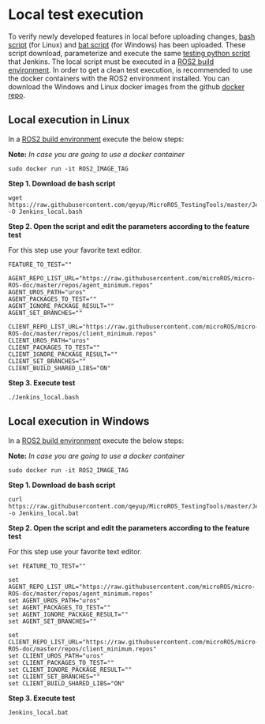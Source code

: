 ﻿# Local test execution

To verify newly developed features in local before uploading changes, [bash script](https://github.com/qeyup/MicroROS_TestingTools) (for Linux) and [bat script](https://github.com/qeyup/MicroROS_TestingTools) (for Windows) has been uploaded.
These script download, parameterize and execute the same [testing python script](Testing_mechanims.md) that Jenkins.
The local script must be executed in a [ROS2 build environment](https://index.ros.org/doc/ros2/Installation/). 
In order to get a clean test execution, is recommended to use the docker containers with the ROS2 environment installed.
You can download the Windows and Linux docker images from the github [docker repo](https://github.com/microROS/docker).


## Local execution in Linux

In a [ROS2 build environment](https://index.ros.org/doc/ros2/Installation/) execute the below steps:

**Note:** *In case you are going to use a docker container*
```shell
sudo docker run -it ROS2_IMAGE_TAG
```

**Step 1. Download de bash script**

```shell
wget https://raw.githubusercontent.com/qeyup/MicroROS_TestingTools/master/Jenkins_local.bash -O Jenkins_local.bash 
```

**Step 2. Open the script and edit the parameters according to the feature test**

For this step use your favorite text editor.

```
FEATURE_TO_TEST=""

AGENT_REPO_LIST_URL="https://raw.githubusercontent.com/microROS/micro-ROS-doc/master/repos/agent_minimum.repos"
AGENT_UROS_PATH="uros"
AGENT_PACKAGES_TO_TEST=""
AGENT_IGNORE_PACKAGE_RESULT=""
AGENT_SET_BRANCHES=""

CLIENT_REPO_LIST_URL="https://raw.githubusercontent.com/microROS/micro-ROS-doc/master/repos/client_minimum.repos"
CLIENT_UROS_PATH="uros"
CLIENT_PACKAGES_TO_TEST=""
CLIENT_IGNORE_PACKAGE_RESULT=""
CLIENT_SET_BRANCHES=""
CLIENT_BUILD_SHARED_LIBS="ON"
```


**Step 3. Execute test**
```shell
./Jenkins_local.bash 
```

## Local execution in Windows

In a [ROS2 build environment](https://index.ros.org/doc/ros2/Installation/) execute the below steps:

**Note:** *In case you are going to use a docker container*
```shell
sudo docker run -it ROS2_IMAGE_TAG
```

**Step 1. Download de bash script**

```shell
curl https://raw.githubusercontent.com/qeyup/MicroROS_TestingTools/master/Jenkins_local.bat -o Jenkins_local.bat 
```

**Step 2. Open the script and edit the parameters according to the feature test**

For this step use your favorite text editor.

```
set FEATURE_TO_TEST=""

set AGENT_REPO_LIST_URL="https://raw.githubusercontent.com/microROS/micro-ROS-doc/master/repos/agent_minimum.repos"
set AGENT_UROS_PATH="uros"
set AGENT_PACKAGES_TO_TEST=""
set AGENT_IGNORE_PACKAGE_RESULT=""
set AGENT_SET_BRANCHES=""

set CLIENT_REPO_LIST_URL="https://raw.githubusercontent.com/microROS/micro-ROS-doc/master/repos/client_minimum.repos"
set CLIENT_UROS_PATH="uros"
set CLIENT_PACKAGES_TO_TEST=""
set CLIENT_IGNORE_PACKAGE_RESULT=""
set CLIENT_SET_BRANCHES=""
set CLIENT_BUILD_SHARED_LIBS="ON"
```


**Step 3. Execute test**
```shell
Jenkins_local.bat 
```

